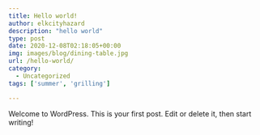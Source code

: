 ```yaml
---
title: Hello world!
author: elkcityhazard
description: "hello world"
type: post
date: 2020-12-08T02:18:05+00:00
img: images/blog/dining-table.jpg
url: /hello-world/
category:
  - Uncategorized
tags: ['summer', 'grilling']

---
```

Welcome to WordPress. This is your first post. Edit or delete it, then start writing!